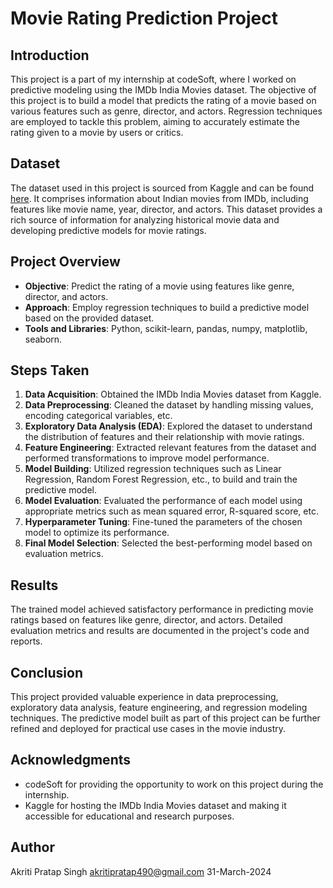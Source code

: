 # Movie Rating Prediction Project

## Introduction
This project is a part of my internship at codeSoft, where I worked on predictive modeling using the IMDb India Movies dataset. The objective of this project is to build a model that predicts the rating of a movie based on various features such as genre, director, and actors. Regression techniques are employed to tackle this problem, aiming to accurately estimate the rating given to a movie by users or critics.

## Dataset
The dataset used in this project is sourced from Kaggle and can be found [here](https://www.kaggle.com/datasets/adrianmcmahon/imdb-india-movies). It comprises information about Indian movies from IMDb, including features like movie name, year, director, and actors. This dataset provides a rich source of information for analyzing historical movie data and developing predictive models for movie ratings.

## Project Overview
- **Objective**: Predict the rating of a movie using features like genre, director, and actors.
- **Approach**: Employ regression techniques to build a predictive model based on the provided dataset.
- **Tools and Libraries**: Python, scikit-learn, pandas, numpy, matplotlib, seaborn.

## Steps Taken
1. **Data Acquisition**: Obtained the IMDb India Movies dataset from Kaggle.
2. **Data Preprocessing**: Cleaned the dataset by handling missing values, encoding categorical variables, etc.
3. **Exploratory Data Analysis (EDA)**: Explored the dataset to understand the distribution of features and their relationship with movie ratings.
4. **Feature Engineering**: Extracted relevant features from the dataset and performed transformations to improve model performance.
5. **Model Building**: Utilized regression techniques such as Linear Regression, Random Forest Regression, etc., to build and train the predictive model.
6. **Model Evaluation**: Evaluated the performance of each model using appropriate metrics such as mean squared error, R-squared score, etc.
7. **Hyperparameter Tuning**: Fine-tuned the parameters of the chosen model to optimize its performance.
8. **Final Model Selection**: Selected the best-performing model based on evaluation metrics.

## Results
The trained model achieved satisfactory performance in predicting movie ratings based on features like genre, director, and actors. Detailed evaluation metrics and results are documented in the project's code and reports.

## Conclusion
This project provided valuable experience in data preprocessing, exploratory data analysis, feature engineering, and regression modeling techniques. The predictive model built as part of this project can be further refined and deployed for practical use cases in the movie industry.

## Acknowledgments
- codeSoft for providing the opportunity to work on this project during the internship.
- Kaggle for hosting the IMDb India Movies dataset and making it accessible for educational and research purposes.
  
## Author
Akriti Pratap Singh
akritipratap490@gmail.com 
31-March-2024
